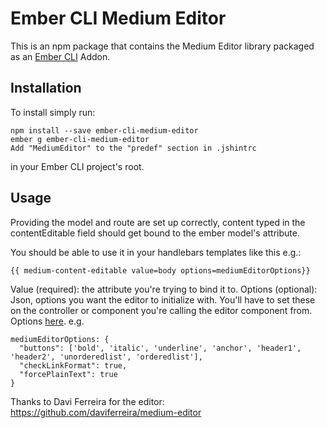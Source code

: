 # Ember CLI Medium Editor

This is an npm package that contains the Medium Editor library
packaged as an [Ember CLI](https://github.com/ember-cli/ember-cli) Addon.


## Installation
To install simply run:

```
npm install --save ember-cli-medium-editor
ember g ember-cli-medium-editor
Add "MediumEditor" to the "predef" section in .jshintrc
```
in your Ember CLI project's root.


## Usage
Providing the model and route are set up correctly, content typed in the contentEditable field should get bound to the ember model's attribute.

You should be able to use it in your handlebars templates like this e.g.:
```
{{ medium-content-editable value=body options=mediumEditorOptions}}
```
Value (required): the attribute you're trying to bind it to.
Options (optional): Json, options you want the editor to initialize with. You'll have to set these on the controller or component you're calling the editor component from. Options [here](https://github.com/daviferreira/medium-editor). e.g.
```
mediumEditorOptions: {
  "buttons": ['bold', 'italic', 'underline', 'anchor', 'header1', 'header2', 'unorderedlist', 'orderedlist'],
  "checkLinkFormat": true,
  "forcePlainText": true
}
```

Thanks to Davi Ferreira for the editor:
https://github.com/daviferreira/medium-editor
